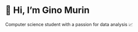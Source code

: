 # 👋 Hi, I’m Gino Murin
 Computer science student with a passion for data analysis 📈

<!---
gmurin08/gmurin08 is a ✨ special ✨ repository because its `README.md` (this file) appears on your GitHub profile.
You can click the Preview link to take a look at your changes.
--->
